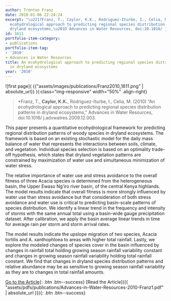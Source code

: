 ```yaml
---
author: Trenton Franz
date: 2010-01-06 22:24:24
excerpt: "\u2217Franz, T., Caylor, K.K., Rodriguez-Iturbe, I., Celia, M. (2010) \u201CAn
  ecohydrological approach to predicting regional species distribution patterns in
  dryland ecosystems,\u201D Advances in Water Resources, doi:10.1016/ j.advwatres.2009.12.003."
id: 1611
portfolio-item-category:
- publications
portfolio-item-tag:
- '2010'
- Advances in Water Resources
title: An ecohydrological approach to predicting regional species distribution patterns
  in dryland ecosystems
year: '2010'
---
```


![first page]( {{"assets/images/publications/Franz2010_1611.png" | absolute_url}} ){:class="img-responsive" width="50%" .align-right}

> *Franz, T., **Caylor, K.K.**, Rodriguez-Iturbe, I., Celia, M. (2010) “An ecohydrological approach to predicting regional species distribution patterns in dryland ecosystems,” Advances in Water Resources, doi:10.1016/ j.advwatres.2009.12.003.


This paper presents a quantitative ecohydrological framework for predicting regional distribution patterns of woody species in dryland ecosystems. The framework is based on an existing stochastic model for the daily mass balance of water that represents the interactions between soils, climate, and vegetation. Individual species selection is based on an optimality trade-off hypothesis, which states that dryland vegetation patterns are constrained by maximization of water use and simultaneous minimization of water stress. 

The relative importance of water use and stress avoidance to the overall fitness of three Acacia species is determined from the heterogeneous basin, the Upper Ewaso Ng’iro river basin, of the central Kenya highlands. The model results indicate that overall fitness is more strongly influenced by water use than stress avoidance but that consideration of both stress avoidance and water use is critical to predicting basin-scale patterns of species distribution. We identify a linear trend in the frequency and intensity of storms with the same annual total using a basin-wide gauge precipitation dataset. After calibration, we apply the basin average linear trends in time for average rain per storm and storm arrival rates. 

The model results indicate the upslope migration of two species, Acacia tortilis and A. xanthophloea to areas with higher total rainfall. Lastly, we explore the modeled changes of species cover in the basin influenced by changes in rainfall total holding growing season rainfall variability constant and changes in growing season rainfall variability holding total rainfall constant. We find that changes in dryland species distribution patterns and relative abundance may be as sensitive to growing season rainfall variability as they are to changes in total rainfall amounts.


[Go to the Article](http://dx.doi.org/10.1016/j.advwatres.2009.12.003){: .btn .btn--success} [Read the Article]({{ "assets/pdfs/publications/Advances-in-Water-Resources-2010-Franz1.pdf" | absolute_url }}){: .btn .btn--success}